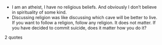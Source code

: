  - I am an atheist, I have no religious beliefs. And obviously I don’t believe in spirituality of some kind.
 - Discussing religion was like discussing which cave will be better to live. If you want to follow a religion, follow any religion. It does not matter. If you have decided to commit suicide, does it matter how you do it?

2 quotes